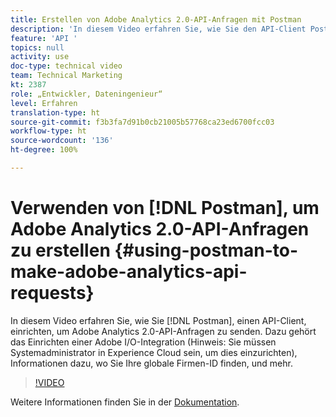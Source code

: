 ```yaml
---
title: Erstellen von Adobe Analytics 2.0-API-Anfragen mit Postman
description: 'In diesem Video erfahren Sie, wie Sie den API-Client Postman einrichten, um Adobe Analytics 2.0-API-Anfragen zu senden. Dazu gehören das Einrichten einer Adobe I/O-Integration (Hinweis: Sie müssen Systemadministrator in Experience Cloud sein, um diese einzurichten), Informationen dazu, wo Sie Ihre globale Firmen-ID finden, und mehr.'
feature: 'API '
topics: null
activity: use
doc-type: technical video
team: Technical Marketing
kt: 2387
role: „Entwickler, Dateningenieur“
level: Erfahren
translation-type: ht
source-git-commit: f3b3fa7d91b0cb21005b57768ca23ed6700fcc03
workflow-type: ht
source-wordcount: '136'
ht-degree: 100%

---
```



# Verwenden von [!DNL Postman], um Adobe Analytics 2.0-API-Anfragen zu erstellen {#using-postman-to-make-adobe-analytics-api-requests}

In diesem Video erfahren Sie, wie Sie [!DNL Postman], einen API-Client, einrichten, um Adobe Analytics 2.0-API-Anfragen zu senden. Dazu gehört das Einrichten einer Adobe I/O-Integration (Hinweis: Sie müssen Systemadministrator in Experience Cloud sein, um dies einzurichten), Informationen dazu, wo Sie Ihre globale Firmen-ID finden, und mehr.

>[!VIDEO](https://video.tv.adobe.com/v/25889/?quality=12)

Weitere Informationen finden Sie in der [Dokumentation](https://www.adobe.io/apis/experiencecloud/analytics/docs.html#!AdobeDocs/analytics-2.0-apis/master/oauth-postman.md).
